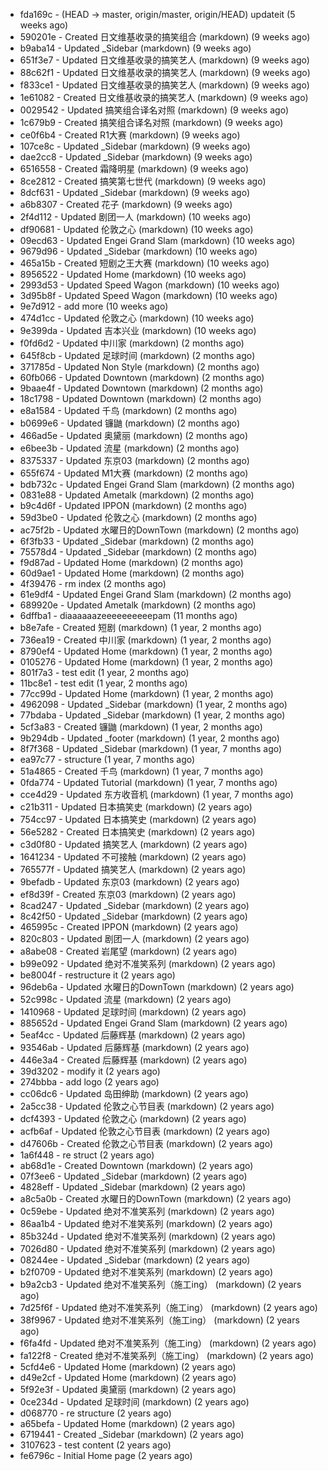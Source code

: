 * fda169c - (HEAD -> master, origin/master, origin/HEAD) updateit (5 weeks ago) <tcgriffith>
* 590201e - Created 日文维基收录的搞笑组合 (markdown) (9 weeks ago) <TC>
* b9aba14 - Updated _Sidebar (markdown) (9 weeks ago) <TC>
* 651f3e7 - Updated 日文维基收录的搞笑艺人 (markdown) (9 weeks ago) <TC>
* 88c62f1 - Updated 日文维基收录的搞笑艺人 (markdown) (9 weeks ago) <TC>
* f833ce1 - Updated 日文维基收录的搞笑艺人 (markdown) (9 weeks ago) <TC>
* 1e61082 - Created 日文维基收录的搞笑艺人 (markdown) (9 weeks ago) <TC>
* 0029542 - Updated 搞笑组合译名对照 (markdown) (9 weeks ago) <TC>
* 1c679b9 - Created 搞笑组合译名对照 (markdown) (9 weeks ago) <TC>
* ce0f6b4 - Created R1大赛 (markdown) (9 weeks ago) <TC>
* 107ce8c - Updated _Sidebar (markdown) (9 weeks ago) <TC>
* dae2cc8 - Updated _Sidebar (markdown) (9 weeks ago) <TC>
* 6516558 - Created 霜降明星 (markdown) (9 weeks ago) <TC>
* 8ce2812 - Created 搞笑第七世代 (markdown) (9 weeks ago) <TC>
* 8dcf631 - Updated _Sidebar (markdown) (9 weeks ago) <TC>
* a6b8307 - Created 花子 (markdown) (9 weeks ago) <TC>
* 2f4d112 - Updated 剧团一人 (markdown) (10 weeks ago) <TC>
* df90681 - Updated 伦敦之心 (markdown) (10 weeks ago) <TC>
* 09ecd63 - Updated Engei Grand Slam (markdown) (10 weeks ago) <TC>
* 9679d96 - Updated _Sidebar (markdown) (10 weeks ago) <TC>
* 465a15b - Created 短剧之王大赛 (markdown) (10 weeks ago) <TC>
* 8956522 - Updated Home (markdown) (10 weeks ago) <TC>
* 2993d53 - Updated Speed Wagon (markdown) (10 weeks ago) <TC>
* 3d95b8f - Updated Speed Wagon (markdown) (10 weeks ago) <TC>
* 9e7d912 - add more (10 weeks ago) <tcgriffith>
* 474d1cc - Updated 伦敦之心 (markdown) (10 weeks ago) <TC>
* 9e399da - Updated 吉本兴业 (markdown) (10 weeks ago) <TC>
* f0fd6d2 - Updated 中川家 (markdown) (2 months ago) <TC>
* 645f8cb - Updated 足球时间 (markdown) (2 months ago) <TC>
* 371785d - Updated Non Style (markdown) (2 months ago) <TC>
* 60fb066 - Updated Downtown (markdown) (2 months ago) <TC>
* 9baae4f - Updated Downtown (markdown) (2 months ago) <TC>
* 18c1798 - Updated Downtown (markdown) (2 months ago) <TC>
* e8a1584 - Updated 千鸟 (markdown) (2 months ago) <TC>
* b0699e6 - Updated 镰鼬 (markdown) (2 months ago) <TC>
* 466ad5e - Updated 奥黛丽 (markdown) (2 months ago) <TC>
* e6bee3b - Updated 流星 (markdown) (2 months ago) <TC>
* 8375337 - Updated 东京03 (markdown) (2 months ago) <TC>
* 655f674 - Updated M1大赛 (markdown) (2 months ago) <TC>
* bdb732c - Updated Engei Grand Slam (markdown) (2 months ago) <TC>
* 0831e88 - Updated Ametalk (markdown) (2 months ago) <TC>
* b9c4d6f - Updated IPPON (markdown) (2 months ago) <TC>
* 59d3be0 - Updated 伦敦之心 (markdown) (2 months ago) <TC>
* ac75f2b - Updated 水曜日的DownTown (markdown) (2 months ago) <TC>
* 6f3fb33 - Updated _Sidebar (markdown) (2 months ago) <TC>
* 75578d4 - Updated _Sidebar (markdown) (2 months ago) <TC>
* f9d87ad - Updated Home (markdown) (2 months ago) <TC>
* 60d9ae1 - Updated Home (markdown) (2 months ago) <TC>
* 4f39476 - rm index (2 months ago) <tcgriffith>
* 61e9df4 - Updated Engei Grand Slam (markdown) (2 months ago) <TC>
* 689920e - Updated Ametalk (markdown) (2 months ago) <TC>
* 6dffba1 - diaaaaaazeeeeeeeeeepam (11 months ago) <tcgriffith>
* b8e7afe - Created 短剧 (markdown) (1 year, 2 months ago) <TC>
* 736ea19 - Created 中川家 (markdown) (1 year, 2 months ago) <TC>
* 8790ef4 - Updated Home (markdown) (1 year, 2 months ago) <TC>
* 0105276 - Updated Home (markdown) (1 year, 2 months ago) <TC>
* 801f7a3 - test edit (1 year, 2 months ago) <TC>
* 11bc8e1 - test edit (1 year, 2 months ago) <TC>
* 77cc99d - Updated Home (markdown) (1 year, 2 months ago) <TC>
* 4962098 - Updated _Sidebar (markdown) (1 year, 2 months ago) <TC>
* 77bdaba - Updated _Sidebar (markdown) (1 year, 2 months ago) <TC>
* 5cf3a83 - Created 镰鼬 (markdown) (1 year, 2 months ago) <TC>
* 9b294db - Updated _footer (markdown) (1 year, 2 months ago) <TC>
* 8f7f368 - Updated _Sidebar (markdown) (1 year, 7 months ago) <TC>
* ea97c77 - structure (1 year, 7 months ago) <tcgriffith>
* 51a4865 - Created 千鸟 (markdown) (1 year, 7 months ago) <TC>
* 0fda774 - Updated Tutorial (markdown) (1 year, 7 months ago) <TC>
* cce4d29 - Updated 东方收音机 (markdown) (1 year, 7 months ago) <TC>
* c21b311 - Updated 日本搞笑史 (markdown) (2 years ago) <TC>
* 754cc97 - Updated 日本搞笑史 (markdown) (2 years ago) <TC>
* 56e5282 - Created 日本搞笑史 (markdown) (2 years ago) <TC>
* c3d0f80 - Updated 搞笑艺人 (markdown) (2 years ago) <TC>
* 1641234 - Updated 不可接触 (markdown) (2 years ago) <crossrx>
* 765577f - Updated 搞笑艺人 (markdown) (2 years ago) <TC>
* 9befadb - Updated 东京03 (markdown) (2 years ago) <TC>
* ef8d39f - Created 东京03 (markdown) (2 years ago) <TC>
* 8cad247 - Updated _Sidebar (markdown) (2 years ago) <TC>
* 8c42f50 - Updated _Sidebar (markdown) (2 years ago) <TC>
* 465995c - Created IPPON (markdown) (2 years ago) <TC>
* 820c803 - Updated 剧团一人 (markdown) (2 years ago) <TC>
* a8abe08 - Created 岩尾望 (markdown) (2 years ago) <TC>
* b99e092 - Updated 绝对不准笑系列 (markdown) (2 years ago) <Humi2314>
* be8004f - restructure it (2 years ago) <tcgriffith>
* 96deb6a - Updated 水曜日的DownTown (markdown) (2 years ago) <Humi2314>
* 52c998c - Updated 流星 (markdown) (2 years ago) <tohrusnbs>
* 1410968 - Updated 足球时间 (markdown) (2 years ago) <TC>
* 885652d - Updated Engei Grand Slam (markdown) (2 years ago) <TC>
* 5eaf4cc - Updated 后藤辉基 (markdown) (2 years ago) <TC>
* 93546ab - Updated 后藤辉基 (markdown) (2 years ago) <TC>
* 446e3a4 - Created 后藤辉基 (markdown) (2 years ago) <TC>
* 39d3202 - modify it (2 years ago) <tcgriffith>
* 274bbba - add logo (2 years ago) <tcgriffith>
* cc06dc6 - Updated 岛田绅助 (markdown) (2 years ago) <TC>
* 2a5cc38 - Updated 伦敦之心节目表 (markdown) (2 years ago) <TC>
* dcf4393 - Updated 伦敦之心 (markdown) (2 years ago) <TC>
* acfb6af - Updated 伦敦之心节目表 (markdown) (2 years ago) <TC>
* d47606b - Created 伦敦之心节目表 (markdown) (2 years ago) <TC>
* 1a6f448 - re struct (2 years ago) <tcgriffith>
* ab68d1e - Created Downtown (markdown) (2 years ago) <TC>
* 07f3ee6 - Updated _Sidebar (markdown) (2 years ago) <TC>
* 4828eff - Updated _Sidebar (markdown) (2 years ago) <Humi2314>
* a8c5a0b - Created 水曜日的DownTown (markdown) (2 years ago) <Humi2314>
* 0c59ebe - Updated 绝对不准笑系列 (markdown) (2 years ago) <Humi2314>
* 86aa1b4 - Updated 绝对不准笑系列 (markdown) (2 years ago) <Humi2314>
* 85b324d - Updated 绝对不准笑系列 (markdown) (2 years ago) <Humi2314>
* 7026d80 - Updated 绝对不准笑系列 (markdown) (2 years ago) <Humi2314>
* 08244ee - Updated _Sidebar (markdown) (2 years ago) <Humi2314>
* b2f0709 - Updated 绝对不准笑系列 (markdown) (2 years ago) <Humi2314>
* b9a2cb3 - Updated 绝对不准笑系列（施工ing） (markdown) (2 years ago) <Humi2314>
* 7d25f6f - Updated 绝对不准笑系列（施工ing） (markdown) (2 years ago) <Humi2314>
* 38f9967 - Updated 绝对不准笑系列（施工ing） (markdown) (2 years ago) <Humi2314>
* f6fa4fd - Updated 绝对不准笑系列（施工ing） (markdown) (2 years ago) <Humi2314>
* fa122f8 - Created 绝对不准笑系列（施工ing） (markdown) (2 years ago) <Humi2314>
* 5cfd4e6 - Updated Home (markdown) (2 years ago) <TC>
* d49e2cf - Updated Home (markdown) (2 years ago) <TC>
* 5f92e3f - Updated 奥黛丽 (markdown) (2 years ago) <TC>
* 0ce234d - Updated 足球时间 (markdown) (2 years ago) <TC>
* d068770 - re structure (2 years ago) <tcgriffith>
* a65befa - Updated Home (markdown) (2 years ago) <TC>
* 6719441 - Created _Sidebar (markdown) (2 years ago) <TC>
* 3107623 - test content (2 years ago) <tcgriffith>
* fe6796c - Initial Home page (2 years ago) <TC>